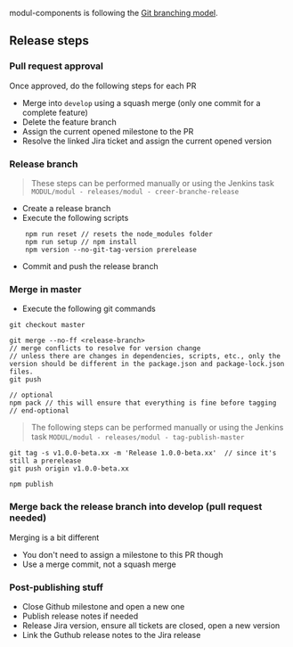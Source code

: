 modul-components is following the [Git branching model](https://nvie.com/posts/a-successful-git-branching-model/).

## Release steps

### Pull request approval
Once approved, do the following steps for each PR
- Merge into `develop` using a squash merge (only one commit for a complete feature)
- Delete the feature branch
- Assign the current opened milestone to the PR
- Resolve the linked Jira ticket and assign the current opened version

### Release branch
> These steps can be performed manually or using the Jenkins task `MODUL/modul - releases/modul - creer-branche-release`
- Create a release branch
- Execute the following scripts
```
    npm run reset // resets the node_modules folder
    npm run setup // npm install
    npm version --no-git-tag-version prerelease
```
- Commit and push the release branch

### Merge in master
- Execute the following git commands
```
git checkout master

git merge --no-ff <release-branch>
// merge conflicts to resolve for version change
// unless there are changes in dependencies, scripts, etc., only the version should be different in the package.json and package-lock.json files.
git push

// optional
npm pack // this will ensure that everything is fine before tagging
// end-optional
```

> The following steps can be performed manually or using the Jenkins task `MODUL/modul - releases/modul - tag-publish-master`
```
git tag -s v1.0.0-beta.xx -m 'Release 1.0.0-beta.xx'  // since it's still a prerelease
git push origin v1.0.0-beta.xx

npm publish
```

### Merge back the release branch into develop (pull request needed)
Merging is a bit different
- You don't need to assign a milestone to this PR though
- Use a merge commit, not a squash merge

### Post-publishing stuff
- Close Github milestone and open a new one
- Publish release notes if needed
- Release Jira version, ensure all tickets are closed, open a new version
- Link the Guthub release notes to the Jira release
